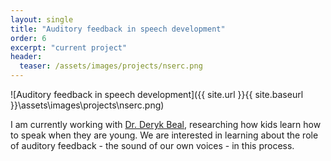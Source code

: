 ```yaml
---
layout: single
title: "Auditory feedback in speech development"
order: 6
excerpt: "current project"
header:
  teaser: /assets/images/projects/nserc.png
---
```


![Auditory feedback in speech development]({{ site.url }}{{ site.baseurl }}\assets\images\projects\nserc.png)

I am currently working with <a href="https://research.hollandbloorview.ca/scientists/dbeal" target="_blank" onclick="ga('send', 'event', 'LinkOut', 'Click', 'Beal');"> Dr. Deryk Beal</a>, researching how kids learn how to speak when they are young. We are interested in learning about the role of auditory feedback - the sound of our own voices - in this process.
